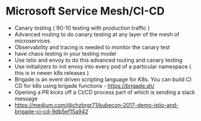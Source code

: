 # Microsoft Service Mesh/CI-CD 

- Canary testing ( 90-10 testing with production traffic )
- Advanced routing to do canary testing at any layer of the mesh of microservices 
- Observability and tracing is needed to monitor the canary test 
- have chaos testing in your testing model
- Use Istio and envoy to do this advanced routing and canary testing  
- Use initializers to init envoy into every pod of a particular namespace ( this is in newer k8s releases )
- Brigade is an event driven scripting language for K8s. You can build CI CD for k8s using brigade functions - https://brigade.sh/
- Opening a PR kicks off a CI/CD process part of which is sending a slack message 
- https://medium.com/@chzbrgr71/kubecon-2017-demo-istio-and-brigade-ci-cd-9db5ef15a942